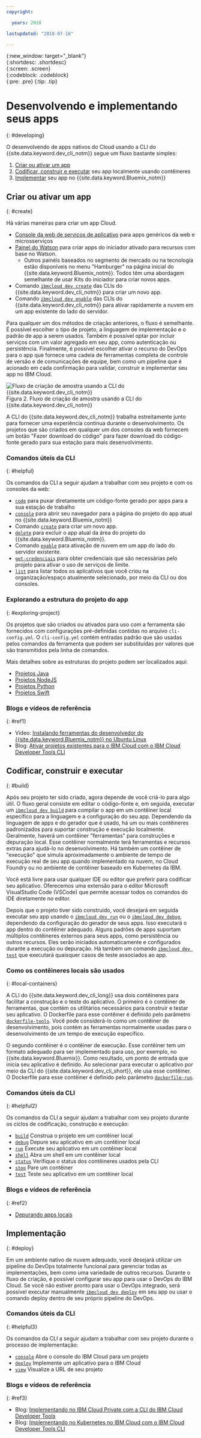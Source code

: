 ```yaml
---
copyright:

  years: 2018

lastupdated: "2018-07-16"

---
```


{:new_window: target="_blank"}  
{:shortdesc: .shortdesc}  
{:screen: .screen}  
{:codeblock: .codeblock}  
{:pre: .pre}
{:tip: .tip}

# Desenvolvendo e implementando seus apps
{: #developing}

O desenvolvendo de apps nativos do Cloud usando a CLI do {{site.data.keyword.dev_cli_notm}} segue
um fluxo bastante simples:

1. [Criar ou ativar um app](#create)
2. [Codificar, construir e executar](#build) seu app localmente usando contêineres
3. [Implementar](#deploy) seu app no {{site.data.keyword.Bluemix_notm}}

## Criar ou ativar um app
{: #create}

Há várias maneiras para criar um app Cloud.
- [Console da web de serviços de aplicativo](https://console.bluemix.net/developer/appservice) para apps genéricos da web e microsserviços
- [Painel do Watson](https://console.bluemix.net/dashboard/watson) para criar apps do iniciador ativado para recursos com base no Watson.
    - Outros painéis baseados no segmento de mercado ou na tecnologia estão disponíveis no menu
"Hamburger" na página inicial do {{site.data.keyword.Bluemix_notm}}. Todos têm uma abordagem semelhante de usar Kits do iniciador para criar novos apps.
- Comando [`ibmcloud dev create`](./commands.html#create) das CLIs do {{site.data.keyword.dev_cli_notm}} para criar um novo app.
- Comando [`ibmcloud dev enable`](./commands.html#enable) das CLIs do {{site.data.keyword.dev_cli_notm}} para ativar rapidamente a nuvem em um app existente do lado do servidor.

Para qualquer um dos métodos de criação anteriores, o fluxo é semelhante. É possível escolher o tipo de projeto, a linguagem de implementação e o padrão de app a serem usados. Também é possível optar por incluir serviços com um valor agregado em seu app, como autenticação ou
persistência. Finalmente, é possível escolher ativar o recurso do DevOps para o app que fornece uma cadeia de
ferramentas completa de controle de versão e de comunicações de equipe, bem como um pipeline que é acionado em
cada confirmação para validar, construir e implementar seu app no IBM Cloud.

![Fluxo de criação de amostra usando a CLI do {{site.data.keyword.dev_cli_notm}}](create_flow.png "Fluxo de criação de amostra usando a CLI do {{site.data.keyword.dev_cli_notm}}") <br> Figura 2. Fluxo de criação de amostra usando a CLI do {{site.data.keyword.dev_cli_notm}}

A CLI do {{site.data.keyword.dev_cli_notm}} trabalha estreitamente junto para fornecer uma experiência contínua durante o desenvolvimento. Os projetos que são criados em qualquer um dos consoles da web fornecem um botão "Fazer download do código" para
fazer download do código-fonte gerado para sua estação para mais desenvolvimento.

### Comandos úteis da CLI
{: #helpful}

Os comandos da CLI a seguir ajudam a trabalhar com seu projeto e com os consoles da web:
- [`code`](./commands.html#code) para puxar diretamente um
código-fonte gerado por apps para a sua estação de trabalho
- [`console`](./commands.html#console) para abrir seu navegador para a página do projeto do app atual no {{site.data.keyword.Bluemix_notm}}
- Comando [`create`](./commands.html#create) para criar um novo app.
- [`delete`](./commands.html#delete) para excluir o app atual da área do projeto do {{site.data.keyword.Bluemix_notm}}.
- Comando [`enable`](./commands.html#enable) para ativação de nuvem em um app do lado do servidor existente.
- [`get-credenciais`](./commands.html#get-credentials) para obter
credenciais que são necessárias pelo projeto para ativar o uso de serviços de limite.
- [`list`](./commands.html#list) para listar todos os aplicativos que
você criou na organização/espaço atualmente selecionado, por meio da CLI ou dos consoles.


### Explorando a estrutura do projeto do app
{: #exploring-project}

Os projetos que são criados ou ativados para uso com a ferramenta são fornecidos com configurações
pré-definidas contidas no arquivo `cli-config.yml`. O `cli-config.yml`
contém entradas padrão que são usadas pelos comandos da ferramenta que podem ser substituídas por valores que
são transmitidos pela linha de comandos.

Mais detalhes sobre as estruturas do projeto podem ser localizados aqui:
- [Projetos Java](/docs/apps/projects/java_project_contents.html)
- [Projetos NodeJS](/docs/apps/projects/node_project_contents.html)
- [Projetos Python](/docs/apps/projects/python_project_contents.html)
- [Projetos Swift](/docs/apps/projects/swift_project_contents.html)


### Blogs e vídeos de referência
{: #ref1}

- Vídeo: [Instalando ferramentas do desenvolvedor do {{site.data.keyword.Bluemix_notm}} no Ubuntu Linux ](https://www.youtube.com/watch?v=sr7KjHAKpEs)
- Blog: [Ativar projetos existentes para o IBM Cloud com o IBM Cloud Developer Tools CLI](https://www.ibm.com/blogs/bluemix/2017/09/enable-existing-projects-ibm-cloud-ibm-cloud-developer-tools-cli/)



## Codificar, construir e executar
{: #build}


Após seu projeto ter sido criado, agora depende de você criá-lo para algo útil. O fluxo geral consiste em editar o código-fonte e, em seguida, executar um [`ibmcloud dev build`](commands.html#build) para compilar o app em um contêiner local específico para a linguagem e a configuração do seu app. Dependendo da linguagem de apps e do gerador que é usado, há um ou mais contêineres padronizados para suportar
construção e execução localmente.  Geralmente, haverá um contêiner "ferramentas" para construções e depuração local. Esse contêiner normalmente terá ferramentas e recursos extras para ajudá-lo no desenvolvimento. Há também um contêiner de "execução" que simula aproximadamente o ambiente de tempo de execução real de seu app quando implementado na nuvem, no Cloud Foundry ou no ambiente de contêiner baseado em Kubernetes da IBM.


Você está livre para usar qualquer IDE ou editor que preferir para codificar seu aplicativo. Oferecemos uma extensão para o editor Microsoft VisualStudio Code (VSCode) que permite acessar todos os comandos do IDE diretamente no editor.

Depois que o projeto tiver sido construído, você desejará em seguida executar seu app usando o [`ibmcloud dev run`](commands.html#run) ou o [`ibmcloud dev debug`](commands.html#debug), dependendo da configuração do gerador de seus apps. Isso executará o app dentro do contêiner adequado. Alguns padrões de apps suportam múltiplos contêineres externos para seus apps, como persistência ou outros recursos. Eles serão iniciados automaticamente e configurados durante a execução ou depuração. Há também um comando [`ibmcloud dev test`](commands.html#test) que executará quaisquer casos de teste associados ao app.


### Como os contêineres locais são usados
{: #local-containers}

A CLI do {{site.data.keyword.dev_cli_long}} usa dois contêineres para facilitar a construção
e o teste do aplicativo. O primeiro é o contêiner de ferramentas, que contém os utilitários necessários para construir e testar seu aplicativo. O Dockerfile para esse contêiner é definido pelo parâmetro [`dockerfile-tools`](commands.html#command-parameters). Você pode considerá-lo como um contêiner de desenvolvimento, pois contém as ferramentas normalmente usadas para o desenvolvimento de um tempo de execução específico.

O segundo contêiner é o contêiner de execução. Esse contêiner tem um formato adequado para ser implementado para uso, por exemplo, no {{site.data.keyword.Bluemix}}. Como resultado, um ponto de entrada que inicia seu aplicativo é definido. Ao selecionar para executar o aplicativo por meio da CLI do {{site.data.keyword.dev_cli_short}},
ele usa esse contêiner. O Dockerfile para esse contêiner é definido pelo parâmetro [`dockerfile-run`](commands.html#run-parameters).


### Comandos úteis da CLI
{: #helpful2}

Os comandos da CLI a seguir ajudam a trabalhar com seu projeto durante os ciclos de codificação, construção e execução:
- [`build`](./commands.html#build) Construa o projeto em um contêiner local
- [`debug`](./commands.html#debug) Depure seu aplicativo em um contêiner local
- [`run`](./commands.html#run) Execute seu aplicativo em um contêiner local
- [`shell`](./commands.html#shell) Abra um shell em um contêiner local
- [`status`](./commands.html#status) Verifique o status dos contêineres usados pela CLI
- [`stop`](./commands.html#stop) Pare um contêiner
- [`test`](./commands.html#test) Teste seu aplicativo em um contêiner local

### Blogs e vídeos de referência
{: #ref2}

- [Depurando apps locais](local_debug.html)





## Implementação
{: #deploy}

Em um ambiente nativo de nuvem adequado, você desejará utilizar um pipeline do DevOps totalmente funcional para gerenciar todas as implementações, bem como uma variedade de outros recursos. Durante o fluxo de criação, é possível configurar seu app para usar o DevOps do IBM Cloud. Se você não estiver pronto para usar o DevOps integrado, será possível executar manualmente [`ibmcloud dev deploy`](./commands.html#deploy) em seu app ou usar o comando deploy dentro de seu próprio pipeline do DevOps.  



### Comandos úteis da CLI
{: #helpful3}

Os comandos da CLI a seguir ajudam a trabalhar com seu projeto durante o processo de implementação:
- [`console`](./commands.html#console) Abre o console do IBM Cloud para um projeto
- [`deploy`](./commands.html#deploy) Implemente um aplicativo para o IBM Cloud
- [`view`](./commands.html#view) Visualize a URL de seu projeto


### Blogs e vídeos de referência
{: #ref3}

- Blog:
[Implementando no
IBM Cloud Private com a CLI do IBM Cloud Developer Tools](https://www.ibm.com/blogs/bluemix/2017/09/deploying-ibm-cloud-private-ibm-cloud-developer-tools-cli/)
- Blog: [Implementando no Kubernetes no IBM Cloud com o IBM Cloud Developer Tools CLI](https://www.ibm.com/blogs/bluemix/2017/09/deploying-kubernetes-ibm-cloud-ibm-cloud-developer-tools-cli/)
